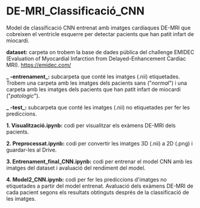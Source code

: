 # DE-MRI_Classificació_CNN
Model de classificació CNN entrenat amb imatges cardíaques DE-MRI que cobreixen el ventricle esquerre per detectar pacients que han patit infart de miocardi.

**dataset:** carpeta on trobem la base de dades pública del challenge EMIDEC (Evaluation of Myocardial Infarction from Delayed-Enhancement Cardiac MRI).
  https://emidec.com/
  
   **_   -entrenament_:** subcarpeta que conté les imatges (.nii) etiquetades. Trobem una carpeta amb les imatges dels pacients sans ("_normal_") i una carpeta          amb les imatges dels pacients que han patit infart de miocardi ("_patologic_").
       
   **_   -test_:** subcarpeta que conté les imatges (.nii) no etiquetades per fer les prediccions.
       

**1. Visualització.ipynb:** codi per visualitzar els exàmens DE-MRI dels pacients.
  
**2. Preprocessat.ipynb:** codi per convertir les imatges 3D (.nii) a 2D (.png) i guardar-les al Drive. 
  
**3. Entrenament_final_CNN.ipynb:** codi per entrenar el model CNN amb les imatges del dataset i avaluació del rendiment del model. 
  
**4. Model2_CNN.ipynb:** codi per fer les prediccions d'imatges no etiquetades a partir del model entrenat. Avaluació dels exàmens DE-MRI de cada pacient segons els resultats obtinguts després de la classificació de les imatges. 
